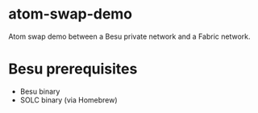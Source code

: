 # atom-swap-demo
Atom swap demo between a Besu private network and a Fabric network.

# Besu prerequisites

- Besu binary
- SOLC binary (via Homebrew)